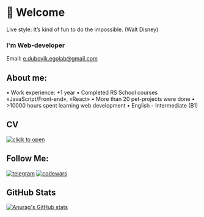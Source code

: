 # 👋 Welcome 
Live style: It’s kind of fun to do the impossible. (Walt Disney)

### I'm Web-developer
Email: e.dubovik.egolab@gmail.com

## About me:
• Work experience: +1 year
• Completed RS School courses «JavaScript/Front-end», «React»
• More than 20 pet-projects were done
• >10000 hours spent learning web development
• English - Intermediate (B1)

## CV
[![click to open](https://img.shields.io/badge/-click_to_see!-050505?style=for-the-badge)](https://egor-dubovik.github.io/cv_2.0/index.html)

## Follow Me:
[![telegram](https://img.shields.io/badge/-telegram-050505?style=for-the-badge&logo=telegram&logoColor=4a6ec8)](https://t.me/eGoDreamer)
[![codewars](https://img.shields.io/badge/-codewars-050505?style=for-the-badge&logo=codewars&logoColor=BB432C)](https://www.codewars.com/users/Egor-Dubovik)

## GitHub Stats
[![Anurag's GitHub stats](https://github-readme-stats.vercel.app/api?username=Egor-Dubovik&hide=issues,contribs&show_icons=true&theme=dark)](https://github.com/anuraghazra/github-readme-stats)



